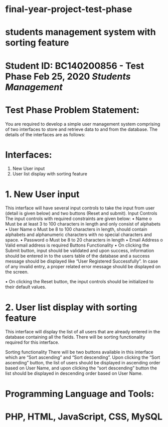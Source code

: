 # final-year-project-test-phase
# students management system with sorting feature

# Student ID: BC140200856 - Test Phase Feb 25, 2020 *Students Management*

# Test Phase Problem Statement:
You are required to develop a simple user management system comprising of two interfaces to store and retrieve data to and from the database. The details of the interfaces are as follows:
# Interfaces:
1.	New User input 
2.	User list display with sorting feature 

# 1.	New User input 
This interface will have several input controls to take the input from user (detail is given below) and two buttons (Reset and submit).
Input Controls
The input controls with required constraints are given below:
•	Name
o	Must be at least 3 to 100 characters in length and only consist of alphabets
•	User Name
o	Must be 8 to 100 characters in length, should contain alphabets and alphanumeric characters with no special characters and space.
•	Password
o	Must be 8 to 20 characters in length
•	Email Address
o	Valid email address is required
Buttons Functionality
•	On clicking the Submit button, input should be validated and upon success, information should be entered in to the users table of the database and a success message should be displayed like “User Registered Successfully”.  In case of any invalid entry, a proper related error message should be displayed on the screen.

•	On clicking the Reset button, the input controls should be initialized to their default values.

# 2.	User list display with sorting feature 
This interface will display the list of all users that are already entered in the database containing all the fields. There will be sorting functionality required for this interface. 

Sorting functionality
There will be two buttons available in this interface which are “Sort ascending” and “Sort descending”. Upon clicking the “Sort ascending” button, the list of users should be displayed in ascending order based on User Name, and upon clicking the “sort descending” button the list should be displayed in descending order based on User Name.


# Programming Language and Tools:
# PHP, HTML, JavaScript, CSS, MySQL 
